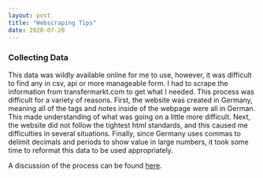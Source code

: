 ```yaml
---
layout: post
title: "Webscraping Tips"
date: 2020-07-20
---
```



### Collecting Data
This data was wildly available online for me to use, however, it was difficult to find any in csv, api or more manageable form. I had to scrape the information from transfermarkt.com to get what I needed. This process was difficult for a variety of reasons. First, the website was created in Germany, meaning all of the tags and notes inside of the webpage were all in German. This made understanding of what was going on a little more difficult. Next, the website did not follow the tightest html standards, and this caused me difficulties in several situations. Finally, since Germany uses commas to delimit decimals and periods to show value in large numbers, it took some time to reformat this data to be used appropriately.

A discussion of the process can be found [here](https://ggrahambaker.github.io/blog/2019/06/11/webscraping-transfermarkt). 



